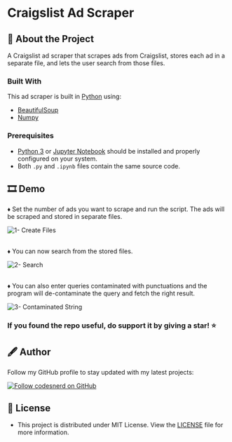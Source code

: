 # Craigslist Ad Scraper

## 🧾 About the Project
A Craigslist ad scraper that scrapes ads from Craigslist, stores each ad in a separate file, and lets the user search from those files.

### Built With

This ad scraper is built in [Python](https://www.python.org/doc/) using:
* [BeautifulSoup](https://www.crummy.com/software/BeautifulSoup/bs4/doc/)
* [Numpy](https://numpy.org/doc/stable/)

### Prerequisites
* [Python 3](https://www.python.org/downloads/) or [Jupyter Notebook](https://jupyter.org/install) should be installed and properly configured on your system.
* Both `.py` and `.ipynb` files contain the same source code.

## 🎞 Demo
♦ Set the number of ads you want to scrape and run the script. The ads will be scraped and stored in separate files.

![1- Create Files](https://user-images.githubusercontent.com/70039999/117896228-8db48f00-b2d9-11eb-924e-b58fddbe9e06.gif)

\
♦ You can now search from the stored files.

![2- Search](https://user-images.githubusercontent.com/70039999/118020530-9b1e5780-b373-11eb-8be5-b7d50db128bf.gif)

\
♦ You can also enter queries contaminated with punctuations and the program will de-contaminate the query and fetch the right result.

![3- Contaminated String](https://user-images.githubusercontent.com/70039999/118021879-277d4a00-b375-11eb-8fd8-dcefeb2afca0.gif)

### If you found the repo useful, do support it by giving a star! ⭐

## 🖋 Author
Follow my GitHub profile to stay updated with my latest projects:

[![Follow codesnerd on GitHub](https://img.shields.io/badge/Connect-codesnerd-blue.svg?logo=Github&longCache=true&style=social&label=Follow)](https://github.com/codesnerd)

## 🔑 License
- This project is distributed under MIT License. View the [LICENSE](LICENSE) file for more information.
